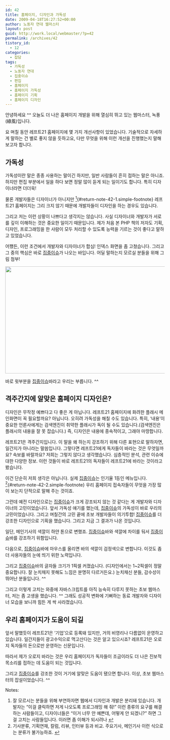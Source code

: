 ```yaml
---
id: 42
title: 홈페이지, 디자인과 가독성
date: 2009-04-18T16:27:52+00:00
author: 노동자 연대 웹마스터
layout: post
guid: http://work.local/webmaster/?p=42
permalink: /archives/42
tistory_id:
  - 12
categories:
  - 잡담
tags:
  - 가독성
  - 노동자 연대
  - 집중이슈
  - 편집
  - 홈페이지
  - 홈페이지 가독성
  - 홈페이지 기획
  - 홈페이지 디자인
---
```

안녕하세요 ^^ 오늘도 더 나은 홈페이지 개발을 위해 열심히 뛰고 있는 웹마스터, 녹풍(綠風)입니다.

요 며칠 동안 레프트21 홈페이지에 몇 가지 개선사항이 있었습니다. 기술적으로 자세하게 말하는 건 별로 좋지 않을 듯하고요, 다만 무엇을 위해 이런 개선을 진행했는지 말해보고자 합니다.

## 가독성

가독성이란 말은 종종 사용하는 말이긴 하지만, 일반 사람들이 흔히 접하는 말은 아니죠. 하지만 편집 부분에서 일을 하다 보면 정말 많이 듣게 되는 일이기도 합니다. 특히 디자이너라면 더더욱!

물론 개발자들은 디자이너가 아니지만 [<sup>1</sup>](#note-42-1 "잘 모르시는 분들을 위해 부연하자면 웹에서 디자인과 개발은 분리돼 있습니다. 개발자는 “이걸 클릭하면 저게 나오도록 프로그래밍 해 줘!” 이런 종류의 요구를 해결하는 사람들이고, 디자이너들은 “이거 너무 안 예쁜데, 어떻게 안 되겠니?” 하면 그걸 고치는 사람들입니다. 이러면 좀 이해가 되시려나"){#return-note-42-1.simple-footnote} 레프트21 홈페이지는 그리 크지 않기 때문에 개발자들이 디자인을 하는 경우도 있습니다.

그리고 저는 이런 상황이 나쁘다고 생각지는 않습니다. 사실 디자이너와 개발자가 서로를 깊이 이해하는 것은 중요한 일이기 때문입니다. 제가 처음 본 PHP 책의 저자도 기획, 디자인, 프로그래밍을 한 사람이 모두 처리할 수 있도록 능력을 기르는 것이 좋다고 말하고 있었습니다.

어쨌든, 이런 조건에서 개발자와 디자이너가 합심! 인덱스 화면을 좀 고쳤습니다. 그리고 그 중의 핵심은 바로 <a href="http://wspaper.org/6_all_issue.php" target="_blank" title="집중이슈 바로 가기" class="broken_link">집중이슈</a>가 나오는 바입니다. 어딜 말하는지 모르실 분들을 위해 그림 첨부!

<p style="text-align: center;">
  <img src="http://work.local/webmaster/wp-content/uploads/1/cfile3.uf.19247B4D4D0846F704B2DC.gif" width="540" height="337" />
</p>

바로 윗부분을 <a href="http://wspaper.org/6_all_issue.php" target="_blank" title="집중이슈 바로 가기" class="broken_link">집중이슈</a>바라고 우리는 부릅니다. ^^

## 격주간지에 알맞은 홈페이지 디자인은?

디자인은 무작정 예쁘다고 다 좋은 게 아닙니다. 레프트21 홈페이지에 화려한 플래시 메인화면이 꼭 필요할까요? 아닙니다. 오히려 가독성을 해칠 수도 있습니다. 특히, ‘내용’이 중요한 언론사에게는 검색엔진이 취약한 플래시가 독이 될 수도 있습니다.(검색엔진은 플래시의 내용을 잘 못 잡습니다.) 즉, 디자인은 내용에 종속적이고, 그래야 마땅합니다.

레프트21은 격주간지입니다. 이 말을 왜 하는지 강조하기 위해 다른 표현으로 말하자면, 일간지가 아니라는 말씀입니다. 그렇다면 레프트21에게 독자들이 바라는 것은 무엇일까요? 속보를 바랄까요? 저희는 그렇지 않다고 생각했습니다. 심층적인 분석, 관련 이슈에 대한 다양한 정보. 이런 것들이 바로 레프트21의 독자들이 레프트21에 바라는 것이라고 봤습니다.

이건 단순히 저희 생각은 아닙니다. 실제 <a href="http://wspaper.org/6_all_issue.php" target="_blank" title="집중이슈 바로 가기" class="broken_link">집중이슈</a>는 인기율 1등인 메뉴입니다. [<sup>2</sup>](#note-42-2 "기사분류, 기획연재, 칼럼, 리뷰, 인터뷰 등과 비교. 주요기사, 메인기사 이런 식으로는 분류가 불가능하죠."){#return-note-42-2.simple-footnote} 우리 홈페이지 접속자들이 무엇을 가장 많이 보는지 단적으로 말해 주는 것이죠.

그런데 예전 디자인으로는 <a href="http://wspaper.org/6_all_issue.php" target="_blank" title="집중이슈 바로 가기" class="broken_link">집중이슈</a>가 크게 강조되지 않는 것 같다는 게 개발자와 디자이너의 고민이었습니다. 앞서 가독성 얘기를 했는데, <a href="http://wspaper.org/6_all_issue.php" target="_blank" title="집중이슈 바로 가기" class="broken_link">집중이슈</a>의 가독성이 바로 우리의 고민이었습니다. 그리고 며칠간의 고민 끝에 초보 개발자들이 의기투합! <a href="http://wspaper.org/6_all_issue.php" target="_blank" title="집중이슈 바로 가기" class="broken_link">집중이슈</a>를 더 강조한 디자인으로 기획을 했습니다. 그리고 지금 그 결과가 나온 것입니다.

일단, 메인기사의 색깔이 하얀 톤으로 변했죠. <a href="http://wspaper.org/6_all_issue.php" target="_blank" title="집중이슈 바로 가기" class="broken_link">집중이슈</a>바와 색깔에 차이를 둬서 <a href="http://wspaper.org/6_all_issue.php" target="_blank" title="집중이슈 바로 가기" class="broken_link">집중이슈</a>바를 강조하기 위함입니다.

다음으로, <a href="http://wspaper.org/6_all_issue.php" target="_blank" title="집중이슈 바로 가기" class="broken_link">집중이슈</a>바에 마우스를 올리면 바의 색깔이 검정색으로 변합니다. 이것도 좀 더 사용자들의 눈에 띄기 위한 노력입니다.

그리고 <a href="http://wspaper.org/6_all_issue.php" target="_blank" title="집중이슈 바로 가기" class="broken_link">집중이슈</a>바의 글자들 크기가 1픽셀 커졌습니다. (디자인에서는 1~2픽셀이 정말 중요합니다. 잘 눈치채지 못해도 느낌은 분명히 다르거든요.) 눈치채신 분들, 감수성이 뛰어난 분들입니다. ^^

그리고 이렇게 고치는 와중에 자바스크립트를 아직 능숙히 다루지 못하는 초보 웹마스터, 저는 좀 고생을 했습니다. ^^ 그래도 성공적 변화에 기뻐하는 동료 개발자와 디자이너 모습을 보니까 힘든 게 싹 사라졌습니다.

## 우리 홈페이지가 도움이 되길

앞서 말했듯이 레프트21은 ‘기업’으로 등록돼 있지만, 거의 비영리나 다름없이 운영하고 있습니다. 일간지들이 광고수익으로 먹고산다는 것은 알고 있으시죠? 레프트21은 오로지 독자들의 돈으로만 운영하는 신문입니다.

따라서 제가 오로지 바라는 것은 우리 홈페이지가 독자들이 조금이라도 더 나은 진보적 목소리를 접하는 데 도움이 되는 것입니다.

그리고 <a href="http://wspaper.org/6_all_issue.php" target="_blank" title="집중이슈 바로 가기" class="broken_link">집중이슈</a>를 강조한 것이 거기에 알맞은 도움이 됐으면 합니다. 이상, 초보 웹마스터의 잡설이었습니다. ^^

<div class="simple-footnotes">
  <p class="notes">
    Notes:
  </p>
  
  <ol>
    <li id="note-42-1">
      잘 모르시는 분들을 위해 부연하자면 웹에서 디자인과 개발은 분리돼 있습니다. 개발자는 “이걸 클릭하면 저게 나오도록 프로그래밍 해 줘!” 이런 종류의 요구를 해결하는 사람들이고, 디자이너들은 “이거 너무 안 예쁜데, 어떻게 안 되겠니?” 하면 그걸 고치는 사람들입니다. 이러면 좀 이해가 되시려나 <a href="#return-note-42-1">&#8617;</a>
    </li>
    <li id="note-42-2">
      기사분류, 기획연재, 칼럼, 리뷰, 인터뷰 등과 비교. 주요기사, 메인기사 이런 식으로는 분류가 불가능하죠. <a href="#return-note-42-2">&#8617;</a>
    </li>
  </ol>
</div>